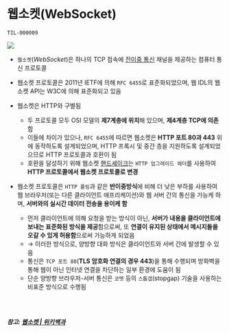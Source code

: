 # 웹소켓(WebSocket)

`TIL-000009`

![](https://upload.wikimedia.org/wikipedia/commons/1/10/Websocket_connection.png)

- `웹소켓`(_WebSocket_)은 하나의 TCP 접속에 [전이중 통신](https://github.com/lbo728/TIL/blob/main/documents/Network/%EC%A0%84%EC%9D%B4%EC%A4%91%ED%86%B5%EC%8B%A0.md) 채널을 제공하는 컴퓨터 통신 프로토콜
- 웹소켓 프로토콜은 2011년 IETF에 의해 `RFC 6455`로 표준화되었으며, 웹 IDL의 웹소켓 API는 W3C에 의해 표준화되고 있음

- 웹소켓은 HTTP와 구별됨
  - 두 프로토콜 모두 OSI 모델의 **제7계층에 위치**해 있으며, **제4계층 TCP에 의존**함
  - 이들에 차이가 있으나, `RFC 6455`에 따르면 웹소켓은 **HTTP 포트 80과 443** 위에 동작하도록 설계되었으며, HTTP 프록시 및 중간 층을 지원하도록 설계되었으므로 HTTP 프로토콜과 호환이 됨
  - 호환을 달성하기 위해 웹소켓 [핸드셰이크](https://github.com/lbo728/TIL/blob/main/documents/Network/%ED%95%B8%EB%93%9C%EC%84%B8%EC%9D%B4%ED%82%B9.md)는 `HTTP 업그레이드 헤더`를 사용하여 **HTTP 프로토콜에서 웹소켓 프로토콜로 변경**
- 웹소켓 프로토콜은 `HTTP 폴링`과 같은 **반이중방식**에 비해 더 낮은 부하를 사용하여 웹 브라우저(또는 다른 클라이언트 애프리케이션)와 웹 서버 간의 통신을 가능케 하며, **서버와의 실시간 데이터 전송을 용이케 함**
  - 먼저 클라이언트에 의해 요청을 받는 방식이 아닌, **서버가 내용을 클라이언트에 보내는 표준화된 방식을 제공**함으로써, 또 **연결이 유지된 상태에서 메시지들을 오갈 수 있게 허용함**으로써 가능하게 되었음
  - → 이러한 방식으로, 양방향 대화 방식은 클라이언트와 서버 간에 발생할 수 있음
  - 통신은 `TCP 포트 80`(**TLS 암호화 연결의 경우 443**)을 통해 수행되며 방화벽을 통해 웹이 아닌 인터넷 연결을 차단하는 일부 환경에 도움이 됨
  - 단순 양방향 브라우저-서버 통신은 `코멧` 등의 `스톱갭`(stopgap) 기술을 사용하는 비표준 방식으로 수행됨

<br>
<br>

**_참고: [웹소켓 | 위키백과](https://ko.wikipedia.org/wiki/%EC%9B%B9%EC%86%8C%EC%BC%93)_**
